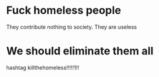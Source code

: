 # Fuck homeless people

They contribute nothing to society. They are useless

# We should eliminate them all

hashtag killthehomeless!!!!!1!!
